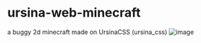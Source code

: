 # ursina-web-minecraft
a buggy 2d minecraft made on UrsinaCSS (ursina_css)
![image](https://github.com/Raphi-2Code/ursina-web-minecraft/assets/70066593/24e93e04-23bd-4394-872a-b5ab06d67c51)
